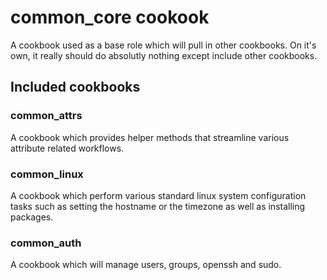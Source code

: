 # common_core cookook

A cookbook used as a base role which will pull in other cookbooks. On it's own, it really should do absolutly nothing except include other cookbooks. 

## Included cookbooks

### common_attrs

A cookbook which provides helper methods that streamline various attribute related workflows. 

### common_linux

A cookbook which perform various standard linux system configuration tasks such as setting the hostname or the timezone as well as installing packages. 

### common_auth

A cookbook which will manage users, groups, openssh and sudo. 

